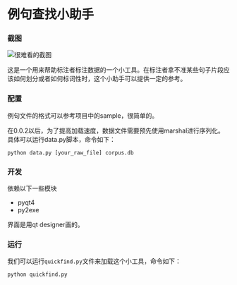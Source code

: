 例句查找小助手
=============

### 截图

![很难看的截图](https://raw.github.com/cherrysnow-yjj/example-sentence-query/master/assets/figure.png)

这是一个用来帮助标注者标注数据的一个小工具。在标注者拿不准某些句子片段应该如何划分或者如何标词性时，这个小助手可以提供一定的参考。

### 配置

例句文件的格式可以参考项目中的sample，很简单的。

在0.0.2以后，为了提高加载速度，数据文件需要预先使用marshal进行序列化。具体可以运行data.py脚本，命令如下：

```
python data.py [your_raw_file] corpus.db
```

### 开发

依赖以下一些模块

* pyqt4
* py2exe

界面是用qt designer画的。

### 运行

我们可以运行`quickfind.py`文件来加载这个小工具，命令如下：

```
python quickfind.py
```
